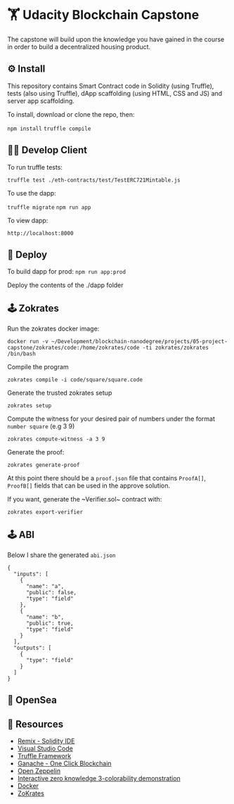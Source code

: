 # 🏋 Udacity Blockchain Capstone

The capstone will build upon the knowledge you have gained in the course in order to build a decentralized housing product. 

## ⚙️ Install

This repository contains Smart Contract code in Solidity (using Truffle), tests (also using Truffle), dApp scaffolding (using HTML, CSS and JS) and server app scaffolding.

To install, download or clone the repo, then:

`npm install`
`truffle compile`

## 👨‍💻 Develop Client

To run truffle tests:

`truffle test ./eth-contracts/test/TestERC721Mintable.js`

To use the dapp:

`truffle migrate`
`npm run app`

To view dapp:

`http://localhost:8000`

## 🚀 Deploy

To build dapp for prod:
`npm run app:prod`

Deploy the contents of the ./dapp folder

## 🕹️ Zokrates

Run the zokrates docker image:

```
docker run -v ~/Development/blockchain-nanodegree/projects/05-project-capstone/zokrates/code:/home/zokrates/code -ti zokrates/zokrates /bin/bash
```

Compile the program

```
zokrates compile -i code/square/square.code
```

Generate the trusted zokrates setup

```
zokrates setup
```

Compute the witness for your desired pair of numbers under the format `number square` (e.g 3 9)

```
zokrates compute-witness -a 3 9
```

Generate the proof:

```
zokrates generate-proof
```

At this point there should be a `proof.json` file that contains `ProofA[]`, `ProofB[]` fields that can be used in the approve solution.

If you want, generate the ~Verifier.sol~ contract with:

```
zokrates export-verifier
```
## 🕹️ ABI

Below I share the generated `abi.json`

```
{
  "inputs": [
    {
      "name": "a",
      "public": false,
      "type": "field"
    },
    {
      "name": "b",
      "public": true,
      "type": "field"
    }
  ],
  "outputs": [
    {
      "type": "field"
    }
  ]
}

```

## 🌊 OpenSea

## 🧭 Resources

* [Remix - Solidity IDE](https://remix.ethereum.org/)
* [Visual Studio Code](https://code.visualstudio.com/)
* [Truffle Framework](https://truffleframework.com/)
* [Ganache - One Click Blockchain](https://truffleframework.com/ganache)
* [Open Zeppelin ](https://openzeppelin.org/)
* [Interactive zero knowledge 3-colorability demonstration](http://web.mit.edu/~ezyang/Public/graph/svg.html)
* [Docker](https://docs.docker.com/install/)
* [ZoKrates](https://github.com/Zokrates/ZoKrates)
